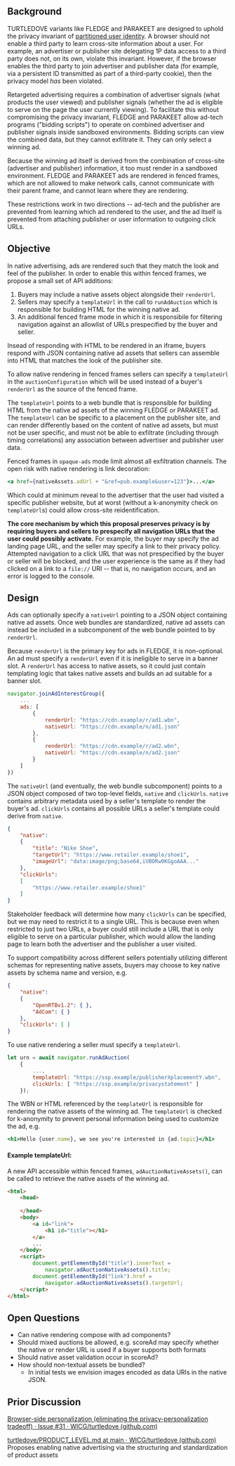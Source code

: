 ## Background
TURTLEDOVE variants like FLEDGE and PARAKEET are designed to uphold the privacy invariant of [partitioned user identity](https://github.com/michaelkleber/privacy-model). A browser should not enable a third party to learn cross-site information about a user. For example, an advertiser or publisher site delegating 1P data access to a third party does not, on its own, violate this invariant. However, if the browser enables the third party to join advertiser and publisher data (for example, via a persistent ID transmitted as part of a third-party cookie), then the privacy model *has* been violated.

Retargeted advertising requires a combination of advertiser signals (what products the user viewed) and publisher signals (whether the ad is eligible to serve on the page the user currently viewing). To facilitate this without compromising the privacy invariant, FLEDGE and PARAKEET allow ad-tech programs ("bidding scripts") to operate on combined advertiser and publisher signals inside sandboxed environments. Bidding scripts can view the combined data, but they cannot exfiltrate it. They can only select a winning ad.

Because the winning ad itself is derived from the combination of cross-site (advertiser and publisher) information, it too must render in a sandboxed environment. FLEDGE and PARAKEET ads are rendered in fenced frames, which are not allowed to make network calls, cannot communicate with their parent frame, and cannot learn where they are rendering.

These restrictions work in two directions -- ad-tech and the publisher are prevented from learning which ad rendered to the user, and the ad itself is prevented from attaching publisher or user information to outgoing click URLs.

## Objective
In native advertising, ads are rendered such that they match the look and feel of the publisher. In order to enable this within fenced frames, we propose a small set of API additions:

1. Buyers may include a native assets object alongside their `renderUrl`.
2. Sellers may specify a `templateUrl` in the call to `runAdAuction` which is responsible for building HTML for the winning native ad.
3. An additional fenced frame mode in which it is responsibile for filtering navigation against an allowlist of URLs prespecified by the buyer and seller.

Insead of responding with HTML to be rendered in an iframe, buyers respond with JSON containing native ad assets that sellers can assemble into HTML that matches the look of the publisher site.

To allow native rendering in fenced frames sellers can specify a `templateUrl` in the `auctionConfiguration` which will be used instead of a buyer's `renderUrl` as the source of the fenced frame. 

The `templateUrl` points to a web bundle that is responsible for building HTML from the native ad assets of the winning FLEDGE or PARAKEET ad. The `templateUrl` can be specific to a placement on the publisher site, and can render differently based on the content of native ad assets, but must not be user specific, and must not be able to exfiltrate (including through timing correlations) any association between advertiser and publisher user data.

Fenced frames in `opaque-ads` mode limit almost all exfiltration channels. The open risk with native rendering is link decoration:

```jsx
<a href={nativeAssets.adUrl + "&ref=pub.example&user=123"}>...</a>
```

Which could at minimum reveal to the advertiser that the user had visited a specific publisher website, but at worst (without a k-anonymity check on `templateUrl`s) could allow cross-site reidentification.

**The core mechanism by which this proposal preserves privacy is by requiring buyers and sellers to prespecify all navigation URLs that the user could possibly activate.** For example, the buyer may specify the ad landing page URL, and the seller may specify a link to their privacy policy. Attempted navigation to a click URL that was not prespecified by the buyer or seller will be blocked, and the user experience is the same as if they had clicked on a link to a `file://` URI -- that is, no navigation occurs, and an error is logged to the console.

## Design
Ads can optionally specify a `nativeUrl` pointing to a JSON object containing native ad assets. Once web bundles are standardized, native ad assets can instead be included in a subcomponent of the web bundle pointed to by `renderUrl`.

Because `renderUrl` is the primary key for ads in FLEDGE, it is non-optional. An ad must specify a `renderUrl` even if it is ineligible to serve in a banner slot. A `renderUrl` has access to native assets, so it could just contain templating logic that takes native assets and builds an ad suitable for a banner slot.

```js
navigator.joinAdInterestGroup({
	...
	ads: [
		{ 
			renderUrl: "https://cdn.example/r/ad1.wbn",
			nativeUrl: "https://cdn.example/n/ad1.json"
		},
		{
			renderUrl: "https://cdn.example/r/ad2.wbn",
			nativeUrl: "https://cdn.example/n/ad2.json"
		}
	]
})
```

The `nativeUrl` (and eventually, the web bundle subcomponent) points to a JSON object composed of two top-level fields, `native` and `clickUrls`. `native` contains arbitrary metadata used by a seller's template to render the buyer's ad. `clickUrls` contains all possible URLs a seller's template could derive from `native`. 

```json
{
	"native":
	{
		"title": "Nike Shoe",
		"targetUrl": "https://www.retailer.example/shoe1",
		"imageUrl": "data:image/png;base64,iVBORw0KGgoAAA..."
	},
	"clickUrls": 
	[
		"https://www.retailer.example/shoe1"
	]
}
```


Stakeholder feedback will determine how many `clickUrls` can be specified, but we may need to restrict it to a single URL. This is because even when restricted to just two URLs, a buyer could still include a URL that is only eligible to serve on a particular publisher, which would allow the landing page to learn both the advertiser and the publisher a user visited.

To support compatibility across different sellers potentially utilizing different schemas for representing native assets, buyers may choose to key native assets by schema name and version, e.g.

```json
{
	"native":
	{
		"OpenRTBv1.2": { },
		"AdCom": { }
	},
	"clickUrls": [ ]
}
```

To use native rendering a seller must specify a `templateUrl`. 

```js
let urn = await navigator.runAdAuction(
	{
		...,
		templateUrl: "https://ssp.example/publisherXplacementY.wbn",
		clickUrls: [ "https://ssp.example/privacystatement" ]
	});
```

The WBN or HTML referenced by the `templateUrl` is responsible for rendering the native assets of the winning ad. The `templateUrl` is checked for k-anonymity to prevent personal information being used to customize the ad, e.g.

```jsx
<h1>Hello {user.name}, we see you're interested in {ad.topic}</h1>
```

#### Example templateUrl:
A new API accessible within fenced frames, `adAuctionNativeAssets()`, can be called to retrieve the native assets of the winning ad. 

```html
<html>
	<head>
		
	</head>
	<body>
		<a id="link">
			<h1 id="title"></h1>
		</a>
		...
	</body>
	<script>
		document.getElementById("title").innerText = 
			navigator.adAuctionNativeAssets().title;
		document.getElementById("link").href = 
			navigator.adAuctionNativeAssets().targetUrl;
	</script>
</html>
```


## Open Questions
* Can native rendering compose with ad components?
* Should mixed auctions be allowed, e.g. scoreAd may specify whether the native or render URL is used if a buyer supports both formats
* Should native asset validation occur in scoreAd?
* How should non-textual assets be bundled? 
	* In initial tests we envision images encoded as data URIs in the native JSON.

## Prior Discussion
[Browser-side personalization (eliminating the privacy-personalization tradeoff) · Issue #31 · WICG/turtledove (github.com)](https://github.com/WICG/turtledove/issues/31)

[turtledove/PRODUCT_LEVEL.md at main · WICG/turtledove (github.com)](https://github.com/WICG/turtledove/blob/main/PRODUCT_LEVEL.md)
Proposes enabling native advertising via the structuring and standardization of product assets
